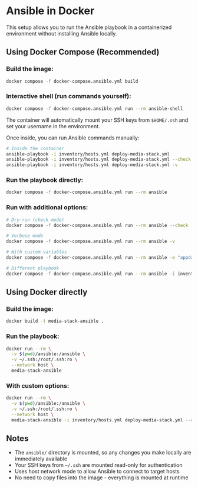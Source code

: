 # Ansible in Docker

This setup allows you to run the Ansible playbook in a containerized environment without installing Ansible locally.

## Using Docker Compose (Recommended)

### Build the image:
```bash
docker compose -f docker-compose.ansible.yml build
```

### Interactive shell (run commands yourself):
```bash
docker compose -f docker-compose.ansible.yml run --rm ansible-shell
```

The container will automatically mount your SSH keys from `$HOME/.ssh` and set your username in the environment.

Once inside, you can run Ansible commands manually:
```bash
# Inside the container
ansible-playbook -i inventory/hosts.yml deploy-media-stack.yml
ansible-playbook -i inventory/hosts.yml deploy-media-stack.yml --check
ansible-playbook -i inventory/hosts.yml deploy-media-stack.yml -v
```

### Run the playbook directly:
```bash
docker compose -f docker-compose.ansible.yml run --rm ansible
```

### Run with additional options:
```bash
# Dry-run (check mode)
docker compose -f docker-compose.ansible.yml run --rm ansible --check

# Verbose mode
docker compose -f docker-compose.ansible.yml run --rm ansible -v

# With custom variables
docker compose -f docker-compose.ansible.yml run --rm ansible -e "appdata_dir=/custom/path"

# Different playbook
docker compose -f docker-compose.ansible.yml run --rm ansible -i inventory/hosts.yml other-playbook.yml
```

## Using Docker directly

### Build the image:
```bash
docker build -t media-stack-ansible .
```

### Run the playbook:
```bash
docker run --rm \
  -v $(pwd)/ansible:/ansible \
  -v ~/.ssh:/root/.ssh:ro \
  --network host \
  media-stack-ansible
```

### With custom options:
```bash
docker run --rm \
  -v $(pwd)/ansible:/ansible \
  -v ~/.ssh:/root/.ssh:ro \
  --network host \
  media-stack-ansible -i inventory/hosts.yml deploy-media-stack.yml --check
```

## Notes

- The `ansible/` directory is mounted, so any changes you make locally are immediately available
- Your SSH keys from `~/.ssh` are mounted read-only for authentication
- Uses host network mode to allow Ansible to connect to target hosts
- No need to copy files into the image - everything is mounted at runtime
